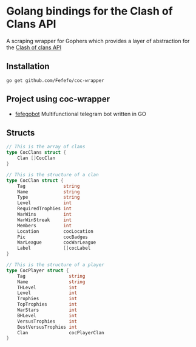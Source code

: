 # Golang bindings for the Clash of Clans API

A scraping wrapper for Gophers which provides a layer of abstraction for the [Clash of clans API](https://developer.clashofclans.com/#/)


## Installation

`go get github.com/Fefefo/coc-wrapper`


## Project using coc-wrapper

-  [fefegobot](https://github.com/Fefefo/fefegobot) Multifunctional telegram bot written in GO


## Structs

```go
// This is the array of clans
type CocClans struct {
	Clan []CocClan
}

// This is the structure of a clan
type CocClan struct {
	Tag              string
	Name             string
	Type             string
	Level            int
	RequiredTrophies int
	WarWins          int
	WarWinStreak     int
	Members          int
	Location         cocLocation
	Pic              cocBadges
	WarLeague        cocWarLeague
	Label            []cocLabel
}

// This is the structure of a player
type CocPlayer struct {
	Tag                string
	Name               string
	THLevel            int
	Level              int
	Trophies           int
	TopTrophies        int
	WarStars           int
	BHLevel            int
	VersusTrophies     int
	BestVersusTrophies int
	Clan               cocPlayerClan
}
```
